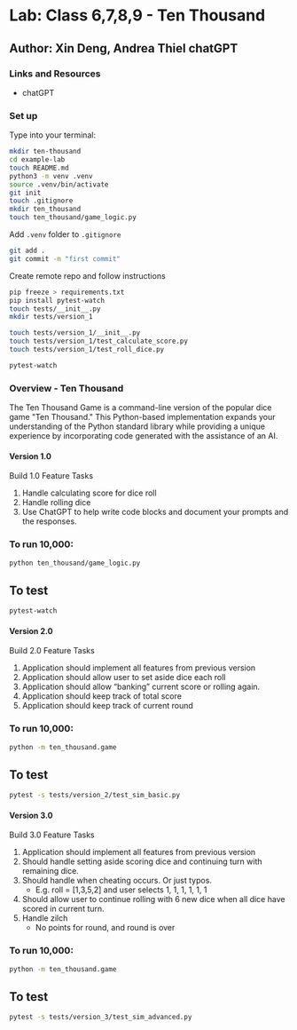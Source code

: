 # Lab: Class 6,7,8,9 - Ten Thousand

## Author: Xin Deng, Andrea Thiel chatGPT

### Links and Resources

- chatGPT

### Set up

Type into your terminal:

```bash
mkdir ten-thousand
cd example-lab
touch README.md
python3 -m venv .venv
source .venv/bin/activate
git init
touch .gitignore
mkdir ten_thousand
touch ten_thousand/game_logic.py


```
Add `.venv` folder to `.gitignore`

```bash
git add .
git commit -m "first commit"
```
Create remote repo and follow instructions


```bash
pip freeze > requirements.txt
pip install pytest-watch
touch tests/__init__.py 
mkdir tests/version_1

touch tests/version_1/__init__.py
touch tests/version_1/test_calculate_score.py
touch tests/version_1/test_roll_dice.py

pytest-watch

```

### Overview - Ten Thousand

The Ten Thousand Game is a command-line version of the popular dice game "Ten Thousand." This Python-based implementation expands your understanding of the Python standard library while providing a unique experience by incorporating code generated with the assistance of an AI.

#### Version 1.0

Build 1.0 Feature Tasks 

1) Handle calculating score for dice roll
2) Handle rolling dice
3) Use ChatGPT to help write code blocks and document your prompts and the responses.



### To run 10,000:


```bash
python ten_thousand/game_logic.py
```

## To test

```bash
pytest-watch
```

#### Version 2.0

Build 2.0 Feature Tasks 

1) Application should implement all features from previous version
2) Application should allow user to set aside dice each roll
3) Application should allow “banking” current score or rolling again.
4) Application should keep track of total score
5) Application should keep track of current round



### To run 10,000:


```bash
python -m ten_thousand.game
```

## To test

```bash
pytest -s tests/version_2/test_sim_basic.py
```


#### Version 3.0

Build 3.0 Feature Tasks 

1) Application should implement all features from previous version
2) Should handle setting aside scoring dice and continuing turn with remaining dice.
3) Should handle when cheating occurs. Or just typos.
    - E.g. roll = [1,3,5,2] and user selects 1, 1, 1, 1, 1, 1
4) Should allow user to continue rolling with 6 new dice when all dice have scored in current turn.
5) Handle zilch
    - No points for round, and round is over


### To run 10,000:


```bash
python -m ten_thousand.game
```

## To test

```bash
pytest -s tests/version_3/test_sim_advanced.py
```


